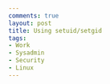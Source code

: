 ```yaml
---
comments: true
layout: post
title: Using setuid/setgid
tags:
- Work
- Sysadmin
- Security
- Linux
---
```

